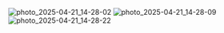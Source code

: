![photo_2025-04-21_14-28-02](https://github.com/user-attachments/assets/0983e8e2-e8b4-41ae-9329-ac9e7ee56e3a)
![photo_2025-04-21_14-28-09](https://github.com/user-attachments/assets/fcd85670-18f4-4e64-92f0-67386c46121f)
![photo_2025-04-21_14-28-22](https://github.com/user-attachments/assets/f88a8c19-d1e4-424d-8ff3-fe1e7667212b)
